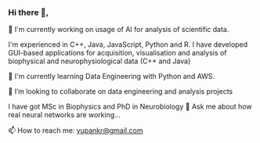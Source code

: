### Hi there 👋,
🔭 I'm currently working on usage of AI for analysis of scientific data.

I'm experienced in C++, Java, JavaScript, Python and R. 
I have developed GUI-based applications for acquisition, visualisation and analysis of biophysical and neurophysiological data (C++ and Java)

🌱 I'm currently learning Data Engineering with Python and AWS.

👯 I’m looking to collaborate on data engineering and analysis projects

I have got MSc in Biophysics and PhD in Neurobiology
💬 Ask me about how real neural networks are working...

📫 How to reach me: yupankr@gmail.com


